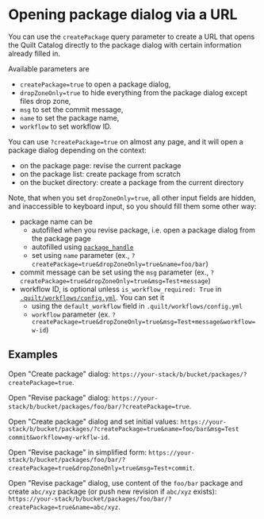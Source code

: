 # Opening package dialog via a URL

You can use the `createPackage` query parameter to create a URL that opens
the Quilt Catalog directly to the package dialog with certain information
already filled in.

Available parameters are

* `createPackage=true` to open a package dialog,
* `dropZoneOnly=true` to hide everything from the package dialog except files
  drop zone,
* `msg` to set the commit message,
* `name` to set the  package name,
* `workflow` to set workflow ID.

You can use `?createPackage=true` on almost any page, and it will open a package
dialog depending on the context:

* on the package page: revise the current package
* on the package list: create package from scratch
* on the bucket directory: create a package from the current directory

Note, that when you set `dropZoneOnly=true`, all other input fields are hidden,
and inaccessible to keyboard input, so you should fill them some other way:

* package name can be
  * autofilled when you revise package,
    i.e. open a package dialog from the package page
  * autofilled using
    [`package_handle`](../advanced/workflows#package-name-defaults-quilt-catalog)
  * set using `name` parameter
    (ex., `?createPackage=true&dropZoneOnly=true&name=foo/bar`)
* commit message can be set using the `msg` parameter
  (ex., `?createPackage=true&dropZoneOnly=true&msg=Test+message`)
* workflow ID, is optional unless `is_workflow_required: True` in
  [`.quilt/workflows/config.yml`](../advanced/workflows#package-name-defaults-quilt-catalog).
  You can set it
  * using the `default_workflow` field in `.quilt/workflows/config.yml`
  * `workflow` parameter
    (ex. `?createPackage=true&dropZoneOnly=true&msg=Test+message&workflow=w-id`)

## Examples

Open "Create package" dialog:
`https://your-stack/b/bucket/packages/?createPackage=true`.

Open "Revise package" dialog:
`https://your-stack/b/bucket/packages/foo/bar/?createPackage=true`.

Open "Create package" dialog and set initial values:
`https://your-stack/b/bucket/packages/?createPackage=true&name=foo/bar&msg=Test commit&workflow=my-wrkflw-id`.

Open "Revise package" in simplified form:
`https://your-stack/b/bucket/packages/foo/bar/?createPackage=true&dropZoneOnly=true&msg=Test+commit`.

Open "Revise package" dialog, use content of the `foo/bar` package and create
`abc/xyz` package (or push new revision if `abc/xyz` exists):
`https://your-stack/b/bucket/packages/foo/bar/?createPackage=true&name=abc/xyz`.
